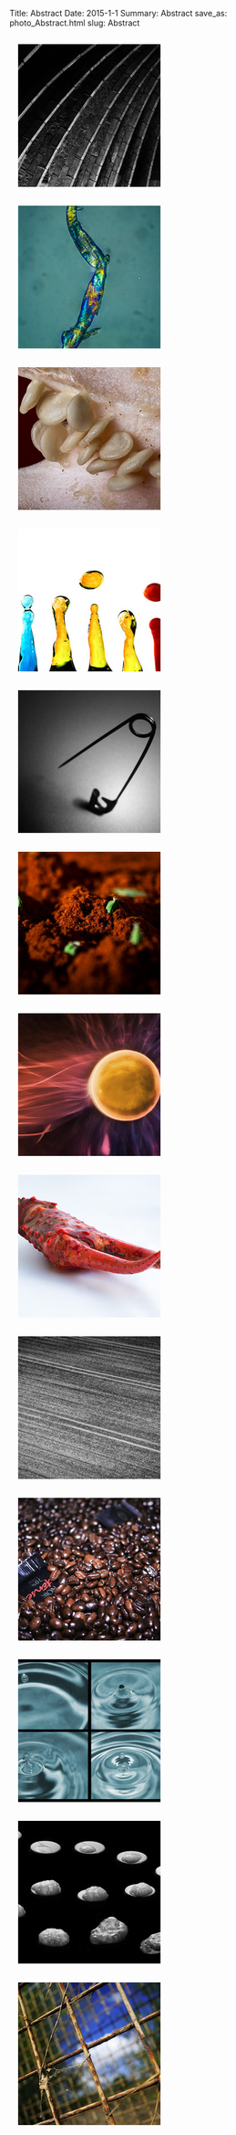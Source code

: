 Title: Abstract
Date: 2015-1-1
Summary: Abstract
save_as: photo_Abstract.html
slug: Abstract

<a href="images/portfolio/Abstract/01_Arches.jpg" class="swipebox" title="Arches">
	<img src="images/portfolio/Abstract/thumb_01_Arches.jpg" alt="Arches" style="padding: 15px;"/>
</a>

<a href="images/portfolio/Abstract/02_WhiskyCrystal.jpg" class="swipebox" title="WhiskyCrystal">
	<img src="images/portfolio/Abstract/thumb_02_WhiskyCrystal.jpg" alt="WhiskyCrystal" style="padding: 15px;"/>
</a>

<a href="images/portfolio/Abstract/03_Pepper.jpg" class="swipebox" title="Pepper">
	<img src="images/portfolio/Abstract/thumb_03_Pepper.jpg" alt="Pepper" style="padding: 15px;"/>
</a>

<a href="images/portfolio/Abstract/04_Drips.jpg" class="swipebox" title="Drips">
	<img src="images/portfolio/Abstract/thumb_04_Drips.jpg" alt="Drips" style="padding: 15px;"/>
</a>

<a href="images/portfolio/Abstract/05_Equilibrium.jpg" class="swipebox" title="Equilibrium">
	<img src="images/portfolio/Abstract/thumb_05_Equilibrium.jpg" alt="Equilibrium" style="padding: 15px;"/>
</a>

<a href="images/portfolio/Abstract/06_Spice.jpg" class="swipebox" title="Spice">
	<img src="images/portfolio/Abstract/thumb_06_Spice.jpg" alt="Spice" style="padding: 15px;"/>
</a>

<a href="images/portfolio/Abstract/07_Flare.jpg" class="swipebox" title="Flare">
	<img src="images/portfolio/Abstract/thumb_07_Flare.jpg" alt="Flare" style="padding: 15px;"/>
</a>

<a href="images/portfolio/Abstract/08_Claw.jpg" class="swipebox" title="Claw">
	<img src="images/portfolio/Abstract/thumb_08_Claw.jpg" alt="Claw" style="padding: 15px;"/>
</a>

<a href="images/portfolio/Abstract/09_Field.jpg" class="swipebox" title="Field">
	<img src="images/portfolio/Abstract/thumb_09_Field.jpg" alt="Field" style="padding: 15px;"/>
</a>

<a href="images/portfolio/Abstract/10_Coffee.jpg" class="swipebox" title="Coffee">
	<img src="images/portfolio/Abstract/thumb_10_Coffee.jpg" alt="Coffee" style="padding: 15px;"/>
</a>

<a href="images/portfolio/Abstract/11_Impact.jpg" class="swipebox" title="Impact">
	<img src="images/portfolio/Abstract/thumb_11_Impact.jpg" alt="Impact" style="padding: 15px;"/>
</a>

<a href="images/portfolio/Abstract/12_Immune.jpg" class="swipebox" title="Immune">
	<img src="images/portfolio/Abstract/thumb_12_Immune.jpg" alt="Immune" style="padding: 15px;"/>
</a>

<a href="images/portfolio/Abstract/13_Water.jpg" class="swipebox" title="Water">
	<img src="images/portfolio/Abstract/thumb_13_Water.jpg" alt="Water" style="padding: 15px;"/>
</a>



<script type="text/javascript">
	;( function( $ ) {
	$( ".swipebox" ).swipebox();
	} )( jQuery );
</script>

